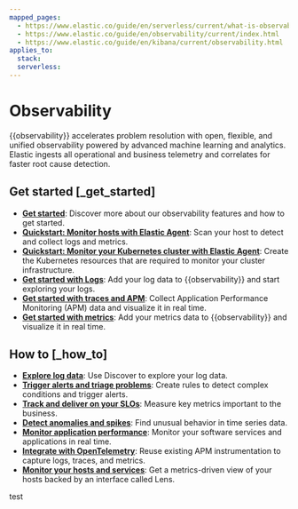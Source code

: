 ```yaml
---
mapped_pages:
  - https://www.elastic.co/guide/en/serverless/current/what-is-observability-serverless.html
  - https://www.elastic.co/guide/en/observability/current/index.html
  - https://www.elastic.co/guide/en/kibana/current/observability.html
applies_to:
  stack:
  serverless:
---
```


# Observability

{{observability}} accelerates problem resolution with open, flexible, and unified observability powered by advanced machine learning and analytics. Elastic ingests all operational and business telemetry and correlates for faster root cause detection.


## Get started [_get_started]

* [**Get started**](/solutions/observability/get-started.md): Discover more about our observability features and how to get started.
* [**Quickstart: Monitor hosts with Elastic Agent**](/solutions/observability/get-started/quickstart-monitor-hosts-with-elastic-agent.md): Scan your host to detect and collect logs and metrics.
* [**Quickstart: Monitor your Kubernetes cluster with Elastic Agent**](/solutions/observability/get-started/quickstart-monitor-kubernetes-cluster-with-elastic-agent.md): Create the Kubernetes resources that are required to monitor your cluster infrastructure.
* [**Get started with Logs**](/solutions/observability/logs/get-started-with-system-logs.md): Add your log data to {{observability}} and start exploring your logs.
* [**Get started with traces and APM**](/solutions/observability/apm/get-started.md): Collect Application Performance Monitoring (APM) data and visualize it in real time.
* [**Get started with metrics**](/solutions/observability/infra-and-hosts/get-started-with-system-metrics.md): Add your metrics data to {{observability}} and visualize it in real time.


## How to [_how_to]

* [**Explore log data**](/solutions/observability/logs/discover-logs.md): Use Discover to explore your log data.
* [**Trigger alerts and triage problems**](/solutions/observability/incident-management/create-manage-rules.md): Create rules to detect complex conditions and trigger alerts.
* [**Track and deliver on your SLOs**](/solutions/observability/incident-management/service-level-objectives-slos.md): Measure key metrics important to the business.
* [**Detect anomalies and spikes**](/explore-analyze/machine-learning/anomaly-detection.md): Find unusual behavior in time series data.
* [**Monitor application performance**](/solutions/observability/apm/index.md): Monitor your software services and applications in real time.
* [**Integrate with OpenTelemetry**](/solutions/observability/apm/use-opentelemetry-with-apm.md): Reuse existing APM instrumentation to capture logs, traces, and metrics.
* [**Monitor your hosts and services**](/solutions/observability/infra-and-hosts/analyze-compare-hosts.md): Get a metrics-driven view of your hosts backed by an interface called Lens.

test